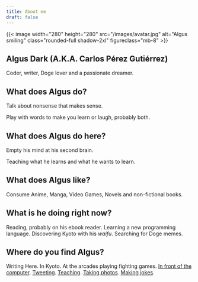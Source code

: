 ```yaml
---
title: About me
draft: false
---
```


{{< image width="280" height="280" src="/images/avatar.jpg" alt="Algus smiling" class="rounded-full shadow-2xl" figureclass="mb-8" >}}

## Algus Dark (A.K.A. Carlos Pérez Gutiérrez)
Coder, writer, Doge lover and a passionate dreamer.
## What does Algus do?
Talk about nonsense that makes sense.

Play with words to make you learn or laugh, probably both.

## What does Algus do here?
Empty his mind at his second brain.

Teaching what he learns and what he wants to learn.
## What does Algus like?
Consume Anime, Manga, Video Games, Novels and non-fictional books.

## What is he doing right now?
Reading, probably on his ebook reader. Learning a new programming language. Discovering Kyoto with his *waifu*. Searching for Doge memes.

## Where do you find Algus?

Writing Here. In Kyoto. At the arcades playing fighting games. [In front of the computer](https://git.algus.ninja). [Tweeting](https://tweet.algus.ninja). [Teaching](https://pues.algus.ninja). [Taking photos](https://ig.algus.ninja). [Making jokes](https://in.algus.ninja).